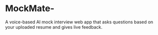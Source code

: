 # MockMate-
A voice-based AI mock interview web app that asks questions based on your uploaded resume and gives live feedback.
